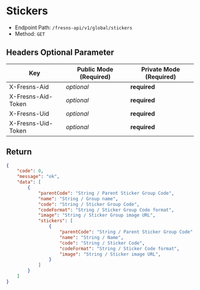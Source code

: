 # Stickers

- Endpoint Path: `/fresns-api/v1/global/stickers`
- Method: `GET`

## Headers Optional Parameter

| Key | Public Mode (Required) | Private Mode (Required) |
| --- | --- | --- |
| X-Fresns-Aid | *optional* | **required** |
| X-Fresns-Aid-Token | *optional* | **required** |
| X-Fresns-Uid | *optional* | **required** |
| X-Fresns-Uid-Token | *optional* | **required** |

## Return

```json
{
    "code": 0,
    "message": "ok",
    "data": [
        {
            "parentCode": "String / Parent Sticker Group Code",
            "name": "String / Group name",
            "code": "String / Sticker Group Code",
            "codeFormat": "String / Sticker Group Code format",
            "image": "String / Sticker Group image URL",
            "stickers": [
                {
                    "parentCode": "String / Parent Sticker Group Code",
                    "name": "String / Name",
                    "code": "String / Sticker Code",
                    "codeFormat": "String / Sticker Code format",
                    "image": "String / Sticker image URL",
                }
            ]
        }
    ]
}
```
